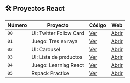 ## 🛠️ Proyectos React

| Número | Proyecto | Código | Web |
| --- | --- | --- | --- |
| `00` | UI: Twitter Follow Card | [Ver](projects/00-hola-mundo) | [Abrir](https://robertosd-twitter-follow-card.surge.sh/)|
| `01` | Juego: Tres en raya | [Ver](projects/01-tres-rayas) | [Abrir](https://robertosd-tres-rayas.surge.sh/)|
| `02` | UI: Carousel | [Ver](projects/02-carousel) | [Abrir](https://robertosd-carousel.surge.sh/)|
| `03` | UI: Lista de productos | [Ver](projects/03-list) | [Abrir](https://robertosd-list.surge.sh/)|
| `04` | Juego: Learning React | [Ver](projects/04-juego-react) | [Abrir](https://robertosd-juego-react.surge.sh/)|
| `05` | Rspack Practice | [Ver](projects/05-rspack-project) | [Abrir]()|

